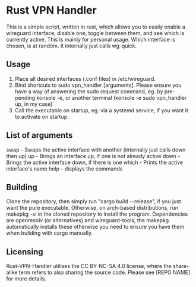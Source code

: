 # Rust VPN Handler
This is a simple script, written in rust, which allows you to easily enable a wireguard interface, disable one, toggle between them, and see which is currently active. This is mainly for personal usage. Which interface is chosen, is at random. It internally just calls wg-quick.

## Usage
1) Place all desired interfaces (.conf files) in /etc/wireguard.
2) Bind shortcuts to sudo vpn_handler [arguments]. Please ensure you have a way of answering the sudo request command, eg. by pre-pending konsole -e, or another terminal (konsole -e sudo vpn_handler up, in my case)
3) Call the executable on startup, eg. via a systemd service, if you want it to activate on startup.

## List of arguments
swap - Swaps the active interface with another (internally just calls down then up)
up - Brings an interface up, if one is not already active
down - Brings the active interface down, if there is one
which - Prints the active interface's name
help - displays the commands

## Building
Clone the repository, then simply run "cargo build --release", if you just want the pure executable. Otherwise, on arch-based distributions, run makepkg -si in the cloned repository to install the program. Dependencies are openresolv (or alternatives) and wireguard-tools, the makepkg automatically installs these otherwise you need to ensure you have them when building with cargo manually.

## Licensing
Rust-VPN-Handler utilises the CC BY-NC-SA 4.0 license, where the share-alike term refers to also sharing the source code. Please see [REPO NAME] for more details.

